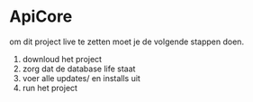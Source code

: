 # ApiCore

om dit project live te zetten moet je de volgende stappen doen.

1. downloud het project
2. zorg dat de database life staat 
3. voer alle updates/ en installs uit 
4. run het project 
